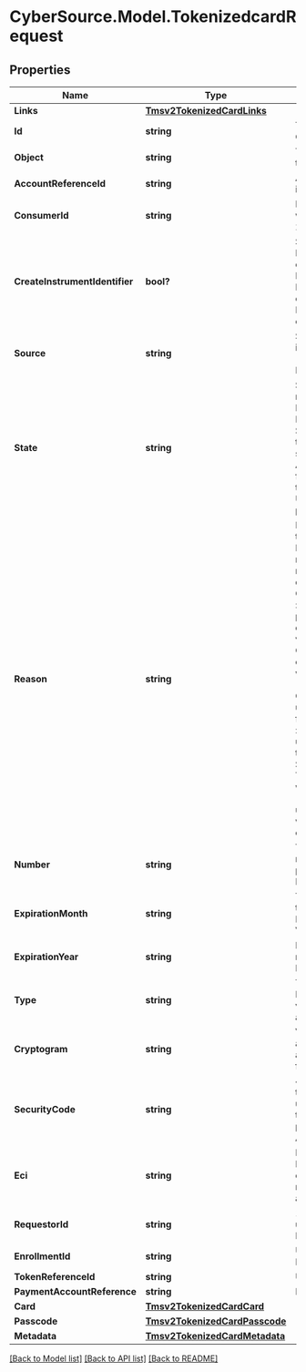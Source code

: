 # CyberSource.Model.TokenizedcardRequest
## Properties

Name | Type | Description | Notes
------------ | ------------- | ------------- | -------------
**Links** | [**Tmsv2TokenizedCardLinks**](Tmsv2TokenizedCardLinks.md) |  | [optional] 
**Id** | **string** | The Id of the Tokenized Card.  | [optional] 
**Object** | **string** | The type. Possible Values: - tokenizedCard  | [optional] 
**AccountReferenceId** | **string** | An identifier provided by the issuer for the account.  | [optional] 
**ConsumerId** | **string** | Identifier of the consumer within the wallet. Maximum 24 characters for VTS. | [optional] 
**CreateInstrumentIdentifier** | **bool?** | Specifies whether the InstrumentId should be created (true) or not (false). Possible Values: - &#x60;true&#x60;: The InstrumentId should be created. - &#x60;false&#x60;: The InstrumentId should be created.  | [optional] 
**Source** | **string** | Source of the payment instrument. Possible Values: - ONFILE - TOKEN - ISSUER  | [optional] 
**State** | **string** | State of the network token or network token provision. Possible Values:   ACTIVE : Network token is active.   SUSPENDED : Network token is suspended. This state can change back to ACTIVE.   DELETED : This is a final state for a network token instance.   UNPROVISIONED : A previous network token.  | [optional] 
**Reason** | **string** | Issuers state for the network token Possible Values: - INVALID_REQUEST : The network token provision request contained invalid data. - CARD_VERIFICATION_FAILED : The network token provision request contained data that could not be verified. - CARD_NOT_ELIGIBLE : Card can currently not be used with issuer for tokenization. - CARD_NOT_ALLOWED : Card can currently not be used with card association for tokenization. - DECLINED : Card can currently not be used with issuer for tokenization. - SERVICE_UNAVAILABLE : The network token service was unavailable or timed out. - SYSTEM_ERROR : An unexpected error occurred with network token service, check configuration.  | [optional] 
**Number** | **string** | The token requestor&#39;s network token for the provided PAN and consumer Id, if available.  | [optional] 
**ExpirationMonth** | **string** | Two-digit month in which the network token expires. Format: &#x60;MM&#x60;. Possible Values: &#x60;01&#x60; through &#x60;12&#x60;.  | [optional] 
**ExpirationYear** | **string** | Four-digit year in which the network token expires. Format: &#x60;YYYY&#x60;.  | [optional] 
**Type** | **string** | The type of card (Card Network). Possible Values: - visa - mastercard - americanexpress  | [optional] 
**Cryptogram** | **string** | Value generated by the card association to be used alongside the network token for processing a payment.  | [optional] 
**SecurityCode** | **string** | 4-digit number generated by the card association to be used alogside the network token for processing a payment. Only supported for Amex and SCOF.  | [optional] 
**Eci** | **string** | Raw Electronic Commerce Indicator provided by the card association with the result of the cardholder authentication.  | [optional] 
**RequestorId** | **string** | 11-digit identifier that uniquely identifies the Token Requestor.  | [optional] 
**EnrollmentId** | **string** | Unique id to identify this PAN/ enrollment.  | [optional] 
**TokenReferenceId** | **string** | Unique ID for netwrok token.  | [optional] 
**PaymentAccountReference** | **string** | Payment account reference.  | [optional] 
**Card** | [**Tmsv2TokenizedCardCard**](Tmsv2TokenizedCardCard.md) |  | [optional] 
**Passcode** | [**Tmsv2TokenizedCardPasscode**](Tmsv2TokenizedCardPasscode.md) |  | [optional] 
**Metadata** | [**Tmsv2TokenizedCardMetadata**](Tmsv2TokenizedCardMetadata.md) |  | [optional] 

[[Back to Model list]](../README.md#documentation-for-models) [[Back to API list]](../README.md#documentation-for-api-endpoints) [[Back to README]](../README.md)


